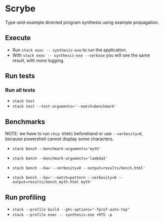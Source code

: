 # Scrybe

Type-and-example directed program synthesis using example propagation.

## Execute

* Run `stack exec -- synthesis-exe` to run the application.
* With `stack exec -- synthesis-exe --verbose` you will see the same result,
  with more logging.

## Run tests

### Run all tests

* `stack test`
* `stack test --test-arguments='--match=benchmark'`

## Benchmarks

NOTE: we have to run `chcp 65001` beforehand or use `--verbosity=0`, because
powershell cannot display some characters.

* `stack bench --benchmark-arguments='myth'`
* `stack bench --benchmark-arguments='lambda2'`

* `stack bench --ba='--verbosity=0 --output=results/bench.html'`

* `stack bench --ba='--match=pattern --verbosity=0 --output=results/bench_myth.html myth'`

## Run profiling

* `stack --profile build --ghc-options="-fprof-auto-top"`
* `stack --profile exec -- synthesis-exe +RTS -p`
